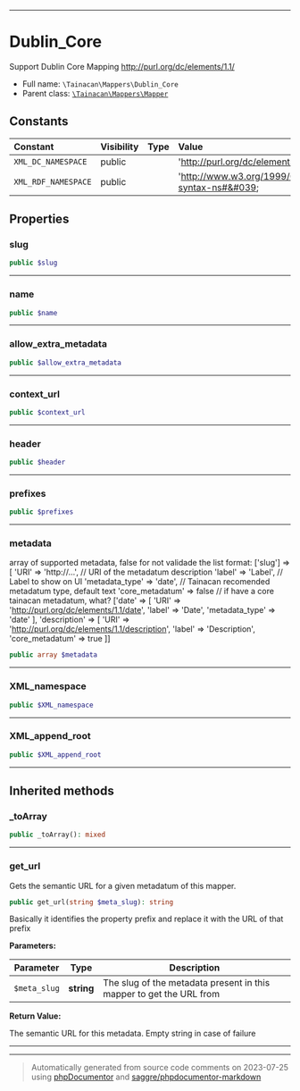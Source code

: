 ***

# Dublin_Core

Support Dublin Core Mapping
http://purl.org/dc/elements/1.1/



* Full name: `\Tainacan\Mappers\Dublin_Core`
* Parent class: [`\Tainacan\Mappers\Mapper`](./Mapper.md)


## Constants

| Constant | Visibility | Type | Value |
|:---------|:-----------|:-----|:------|
|`XML_DC_NAMESPACE`|public| |&#039;http://purl.org/dc/elements/1.1/&#039;|
|`XML_RDF_NAMESPACE`|public| |&#039;http://www.w3.org/1999/02/22-rdf-syntax-ns#&#039;|

## Properties


### slug



```php
public $slug
```






***

### name



```php
public $name
```






***

### allow_extra_metadata



```php
public $allow_extra_metadata
```






***

### context_url



```php
public $context_url
```






***

### header



```php
public $header
```






***

### prefixes



```php
public $prefixes
```






***

### metadata

array of supported metadata, false for not validade the list format:
['slug'] => [
    'URI' => 'http://...',          // URI of the metadatum description
    'label' => 'Label',             // Label to show on UI
    'metadata_type' => 'date',         // Tainacan recomended metadatum type, default text
    'core_metadatum' => false   // if have a core tainacan metadatum, what?
['date' => [
    	'URI' => 'http://purl.org/dc/elements/1.1/date',
 	'label' => 'Date',
     'metadata_type' => 'date'
 ],
 'description' => [
 	'URI' => 'http://purl.org/dc/elements/1.1/description',
 	'label' => 'Description',
     'core_metadatum' => true
 ]]

```php
public array $metadata
```






***

### XML_namespace



```php
public $XML_namespace
```






***

### XML_append_root



```php
public $XML_append_root
```






***



## Inherited methods


### _toArray



```php
public _toArray(): mixed
```











***

### get_url

Gets the semantic URL for a given metadatum of this mapper.

```php
public get_url(string $meta_slug): string
```

Basically it identifies the property prefix and replace it with the URL of that prefix






**Parameters:**

| Parameter | Type | Description |
|-----------|------|-------------|
| `$meta_slug` | **string** | The slug of the metadata present in this mapper to get the URL from |


**Return Value:**

The semantic URL for this metadata. Empty string in case of failure



***


***
> Automatically generated from source code comments on 2023-07-25 using [phpDocumentor](http://www.phpdoc.org/) and [saggre/phpdocumentor-markdown](https://github.com/Saggre/phpDocumentor-markdown)
